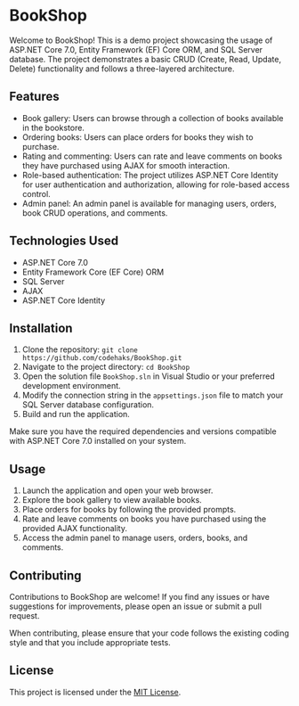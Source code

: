 # BookShop

Welcome to BookShop! This is a demo project showcasing the usage of ASP.NET Core 7.0, Entity Framework (EF) Core ORM, and SQL Server database. The project demonstrates a basic CRUD (Create, Read, Update, Delete) functionality and follows a three-layered architecture.

## Features

- Book gallery: Users can browse through a collection of books available in the bookstore.
- Ordering books: Users can place orders for books they wish to purchase.
- Rating and commenting: Users can rate and leave comments on books they have purchased using AJAX for smooth interaction.
- Role-based authentication: The project utilizes ASP.NET Core Identity for user authentication and authorization, allowing for role-based access control.
- Admin panel: An admin panel is available for managing users, orders, book CRUD operations, and comments.

## Technologies Used

- ASP.NET Core 7.0
- Entity Framework Core (EF Core) ORM
- SQL Server
- AJAX
- ASP.NET Core Identity

## Installation

1. Clone the repository: `git clone https://github.com/codehaks/BookShop.git`
2. Navigate to the project directory: `cd BookShop`
3. Open the solution file `BookShop.sln` in Visual Studio or your preferred development environment.
4. Modify the connection string in the `appsettings.json` file to match your SQL Server database configuration.
5. Build and run the application.

Make sure you have the required dependencies and versions compatible with ASP.NET Core 7.0 installed on your system.

## Usage

1. Launch the application and open your web browser.
2. Explore the book gallery to view available books.
3. Place orders for books by following the provided prompts.
4. Rate and leave comments on books you have purchased using the provided AJAX functionality.
5. Access the admin panel to manage users, orders, books, and comments.

## Contributing

Contributions to BookShop are welcome! If you find any issues or have suggestions for improvements, please open an issue or submit a pull request.

When contributing, please ensure that your code follows the existing coding style and that you include appropriate tests.

## License

This project is licensed under the [MIT License](LICENSE).
